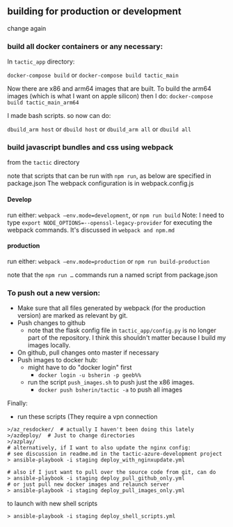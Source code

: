 ## building for production or development
change again

### build all docker containers or any necessary:
In `tactic_app` directory:

`docker-compose build` or `docker-compose build tactic_main`

Now there are x86 and arm64 images that are built. To build the arm64 images (which is what I want on apple silicon)
then I do: `docker-compose build tactic_main_arm64`

I made bash scripts. so now can do:

`dbuild_arm host` or `dbuild host`
or
`dbuild_arm all` or `dbuild all`

### build javascript bundles and css using webpack
from the `tactic` directory

note that scripts that can be run with `npm run`, as below are specified in package.json
The webpack configuration is in webpack.config.js

#### Develop

run either:
`webpack —env.mode=development`, or `npm run build`
Note: I need to type `export NODE_OPTIONS=--openssl-legacy-provider` for executing the webpack commands.
It's discussed in `webpack and npm.md`

#### production
run either:
`webpack —env.mode=production`
or
`npm run build-production`

note that the `npm run …` commands run a named script from package.json

### To push out a new version:

* Make sure that all files generated by webpack (for the production version) are marked as relevant by git.
* Push changes to github
    * note that the flask config file in `tactic_app/config.py` is no longer part of the repository.
    I think this shouldn't matter because I build my images locally.
* On github, pull changes onto master if necessary
* Push images to docker hub: 
  * might have to do "docker login" first
    * `docker login -u bsherin -p geeb%%`
  * run the script `push_images.sh` to push just the x86 images.
    * `docker push bsherin/tactic -a` to push all images

Finally:
* run these scripts (They require a vpn connection

```
>/az_resdocker/  # actually I haven't been doing this lately
>/azdeploy/  # Just to change directories
>/azplay/
# alternatively, if I want to also update the nginx config:
# see discussion in readme.md in the tactic-azure-development project
> ansible-playbook -i staging deploy_with_nginxupdate.yml

# also if I just want to pull over the source code from git, can do
> ansible-playbook -i staging deploy_pull_github_only.yml
# or just pull new docker images and relaunch server
> ansible-playbook -i staging deploy_pull_images_only.yml
```

to launch with new shell scripts
```
> ansible-playbook -i staging deploy_shell_scripts.yml
```
